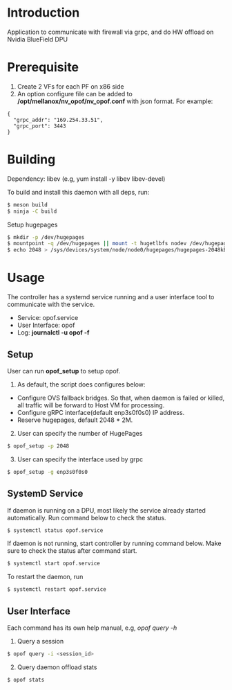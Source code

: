# Introduction

Application to communicate with firewall via grpc, and do HW offload on Nvidia
BlueField DPU

# Prerequisite

1. Create 2 VFs for each PF on x86 side
2. An option configure file can be added to __/opt/mellanox/nv_opof/nv_opof.conf__
with json format. For example:

```
{
  "grpc_addr": "169.254.33.51",
  "grpc_port": 3443
}
```

# Building

Dependency:
    libev (e.g, yum install -y libev libev-devel)

To build and install this daemon with all deps, run:
```sh
$ meson build
$ ninja -C build
```

Setup hugepages
```sh
$ mkdir -p /dev/hugepages
$ mountpoint -q /dev/hugepages || mount -t hugetlbfs nodev /dev/hugepages
$ echo 2048 > /sys/devices/system/node/node0/hugepages/hugepages-2048kB/nr_hugepages
```

# Usage
The controller has a systemd service running and a user interface tool to
communicate with the service.

* Service: opof.service
* User Interface: opof
* Log: __journalctl -u opof -f__

## Setup

User can run __opof_setup__ to setup opof.

1. As default, the script does configures below:
* Configure OVS fallback bridges. So that, when daemon is failed or killed,
  all traffic will be forward to Host VM for processing.
* Configure gRPC interface(default enp3s0f0s0) IP address.
* Reserve hugepages, default 2048 * 2M.

2. User can specify the number of HugePages
```sh
$ opof_setup -p 2048
```
3. User can specify the interface used by grpc
```sh
$ opof_setup -g enp3s0f0s0
```

## SystemD Service

If daemon is running on a DPU, most likely the service already started
automatically. Run command below to check the status.

```sh
$ systemctl status opof.service
```

If daemon is not running, start controller by running command below.
Make sure to check the status after command start.

```sh
$ systemctl start opof.service
```

To restart the daemon, run

```sh
$ systemctl restart opof.service
```
## User Interface

Each command has its own help manual, e.g, _opof query -h_

1. Query a session

```sh
$ opof query -i <session_id>
```

2. Query daemon offload stats

```sh
$ opof stats
```
